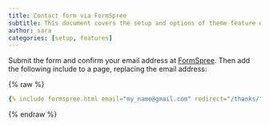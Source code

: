 ```yaml
---
title: Contact form via FormSpree
subtitle: This document covers the setup and options of theme feature described in the doc title
author: sara
categories: [setup, features]
---
```


Submit the form and confirm your email address at [FormSpree](https://formspree.io/). Then add the following include to a page, replacing the email address:

{% raw %}
```yaml
{% include formspree.html email="my_name@gmail.com" redirect="/thanks/" name="true" subject="true" %}
```
{% endraw %}

